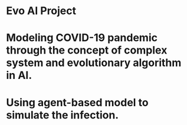 # Evo AI Project
# Modeling COVID-19 pandemic through the concept of complex system and evolutionary algorithm in AI. 
# Using agent-based model to simulate the infection.

